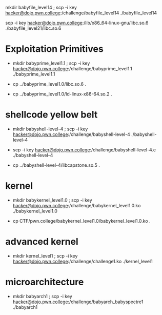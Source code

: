 mkdir babyfile_level14 ; scp -i key hacker@dojo.pwn.college:/challenge/babyfile_level14 ./babyfile_level14


scp -i key hacker@dojo.pwn.college:/lib/x86_64-linux-gnu/libc.so.6 ./babyfile_level21/libc.so.6

# Exploitation Primitives

- mkdir babyprime_level1.1 ; scp -i key hacker@dojo.pwn.college:/challenge/babyprime_level1.1 ./babyprime_level1.1

- cp ../babyprime_level1.0/libc.so.6 .

- cp ../babyprime_level1.0/ld-linux-x86-64.so.2 .

# shellcode yellow belt

- mkdir babyshell-level-4 ; scp -i key hacker@dojo.pwn.college:/challenge/babyshell-level-4 ./babyshell-level-4

- scp -i key hacker@dojo.pwn.college:/challenge/babyshell-level-4.c ./babyshell-level-4

- cp ../babyshell-level-4/libcapstone.so.5 .


# kernel 

- mkdir babykernel_level1.0 ; scp -i key hacker@dojo.pwn.college:/challenge/babykernel_level1.0.ko ./babykernel_level1.0

- cp CTF/pwn.college/babykernel_level1.0/babykernel_level1.0.ko .


# advanced kernel

- mkdir kernel_level1 ; scp -i key hacker@dojo.pwn.college:/challenge/challenge1.ko ./kernel_level1


# microarchitecture 

- mkdir babyarch1 ; scp -i key hacker@dojo.pwn.college:/challenge/babyarch_babyspectre1 ./babyarch1
